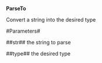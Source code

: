 **ParseTo**

Convert a string into the desired type

#Parameters#


##str##
the string to parse

##type##
the desired type
